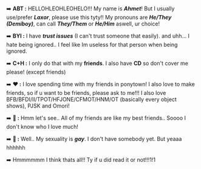 ➡️ **ABT :** HELLOHLEOHLEOHELO!!! My name is ***Ahmet***! But I usually use/prefer ***Laxor***, please use this tyty!! My pronouns are ***He/They (Demiboy)***, can call ***They/Them*** or ***He/Him*** aswell, ur choice!

➡️ **BYI :** I have ***trust issues*** (I can't trust someone that easily). and uhh... I hate being ignored.. I feel like Im useless for that person when being ignored.

➡️ **C+H :** I only do that with my **friends**. I also have **CD** so don't cover me please! (except friends)

➡️ **❤️ :** I love spending time with my friends in ponytown! I also love to make friends, so if u want to be friends, please ask to me!!! 
I also love BFB/BFDI/II/TPOT/HFJONE/CFMOT/HNM/OT (basically every object shows), PJSK and Omori!

➡️ **💖 :** Hmm let's see.. All of my friends are like my best friends.. Soooo I don't know who I love much!

➡️ **💞 :** Well.. My sexuality is ***gay***. I don't have somebody yet. But yeaaa hhhhhh

➡️ Hmmmmmm I think thats all!! Ty if u did read it or not!!!1!1

